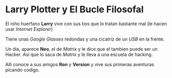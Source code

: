 # Larry Plotter y El Bucle Filosofal

El niño huerfano **Larry** vive con sus tios que lo tratan bastante mal (le hacen usar *Internet Explorer*)

Tiene unas *Google Glasses* redondas y una cicatriz de un *USB* en la frente.

Un dia, aparece **Neo**, el de *Matrix* y le dice que el tambien puede
ser un Hacker. Asi que lo saca de *Matrix* y le lleva a una escuela
de hacking.  

Alli conoce a sus amigos **Ron** y **Version** y vive sus primeras 
aventuras picando codigo. 
